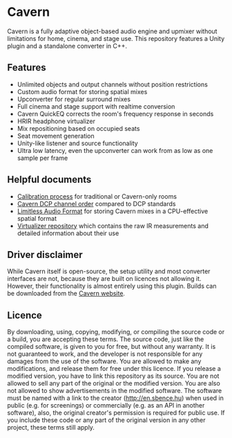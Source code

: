# Cavern
Cavern is a fully adaptive object-based audio engine and upmixer without limitations for home, cinema, and stage use. This repository features a Unity plugin and a standalone converter in C++.

## Features
* Unlimited objects and output channels without position restrictions
* Custom audio format for storing spatial mixes
* Upconverter for regular surround mixes
* Full cinema and stage support with realtime conversion
* Cavern QuickEQ corrects the room's frequency response in seconds
* HRIR headphone virtualizer
* Mix repositioning based on occupied seats
* Seat movement generation
* Unity-like listener and source functionality
* Ultra low latency, even the upconverter can work from as low as one sample per frame

## Helpful documents
* [Calibration process](./docs/Calibration%20process.md) for traditional or Cavern-only rooms
* [Cavern DCP channel order](./docs/Cavern%20DCP%20channel%20order.md) compared to DCP standards
* [Limitless Audio Format](./docs/Limitless%20Audio%20Format.md) for storing Cavern mixes in a CPU-effective spatial format
* [Virtualizer repository](https://github.com/VoidXH/HRTF) which contains the raw IR measurements and detailed information about their use

## Driver disclaimer
While Cavern itself is open-source, the setup utility and most converter interfaces are not, because they are built on licences not allowing it. However, their functionality is almost entirely using this plugin. Builds can be downloaded from the [Cavern website](http://cavern.sbence.hu).

## Licence
By downloading, using, copying, modifying, or compiling the source code or a build, you are accepting these terms. The source code, just like the compiled software, is given to you for free, but without any warranty. It is not guaranteed to work, and the developer is not responsible for any damages from the use of the software. You are allowed to make any modifications, and release them for free under this licence. If you release a modified version, you have to link this repository as its source. You are not allowed to sell any part of the original or the modified version. You are also not allowed to show advertisements in the modified software. The software must be named with a link to the creator (http://en.sbence.hu) when used in public (e.g. for screenings) or commercially (e.g. as an API in another software), also, the original creator's permission is required for public use. If you include these code or any part of the original version in any other project, these terms still apply.
